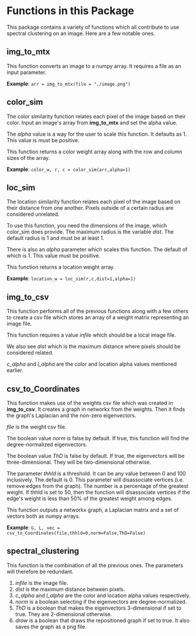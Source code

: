 # Functions in this Package

This package contains a variety of functions which all contribute to use spectral clustering on an image. Here are a few notable ones.

## img_to_mtx

This function converts an image to a numpy array. It requires a file as an input parameter.

**Example**: `arr = img_to_mtx(file = "./image.png")`

## color_sim

The color similarity function relates each pixel of the image based on their color. Input an image's array from **img_to_mtx** and set the alpha value.

The *alpha* value is a way for the user to scale this function. It defaults as 1. This value is must be positive.

This function returns a color weight array along with the row and column sizes of the array.

**Example**: `color_w, r, c = color_sim(arr,alpha=1)`

## loc_sim

The location similarity function relates each pixel of the image based on their distance from one another. Pixels outside of a certain radius are considered unrelated.

To use this function, you need the dimensions of the image, which color_sim does provide. The maximum radius is the variable *dist*. The default radius is 1 and must be at least 1.

There is also an *alpha* parameter which scales this function. The default of which is 1. This value must be positive.

This function returns a location weight array.

**Example**: `location_w = loc_sim(r,c,dist=1,alpha=1)`

## img_to_csv

This function performs all of the previous functions along with a few others to create a csv file which stores an array of a weight matrix representing an image file.

This function requires a value *infile* which should be a local image file.

We also see *dist* which is the maximum distance where pixels should be considered related.

*c_alpha* and *l_alpha* are the color and location alpha values mentioned earlier.

## csv_to_Coordinates

This function makes use of the weights csv file which was created in **img_to_csv**. It creates a graph in networkx from the weights. Then it finds the graph's Laplacian and the non-zero eigenvectors.

*file* is the weight csv file.

The boolean value *norm* is false by default. If true, this function will find the degree-normalized eigenvectors.

The boolean value *ThD* is false by default. If true, the eigenvectors will be three-dimensional. They will be two-dimensional otherwise.

The parameter *thhld* is a threshold. It can be any value between 0 and 100 inclusively. The default is 0. This parameter will disassociate vertices (i.e. remove edges from the graph). The number is a percentage of the greatest weight. If thhld is set to 50, then the function will disassociate vertices if the edge's weight is less than 50% of the greatest weight among edges.

This function outputs a networkx graph, a Laplacian matrix and a set of vectors both as numpy arrays.

**Example**: `G, L, vec = csv_to_Coordinates(file,thhld=0,norm=False,ThD=False)`

## spectral_clustering

This function is the combination of all the previous ones. The parameters will therefore be redundant.
1. *infile* is the image file.
1. *dist* is the maximum distance between pixels.
1. *c_alpha* and *l_alpha* are the color and location alpha values respectively.
1. *norm* is a boolean selecting if the eigenvectors are degree-normalized.
1. *ThD* is a boolean that makes the eigenvectors 3-dimensional if set to true. They are 2-dimensional otherwise.
1. *draw* is a boolean that draws the repositioned graph if set to true. It also saves the graph as a png file.